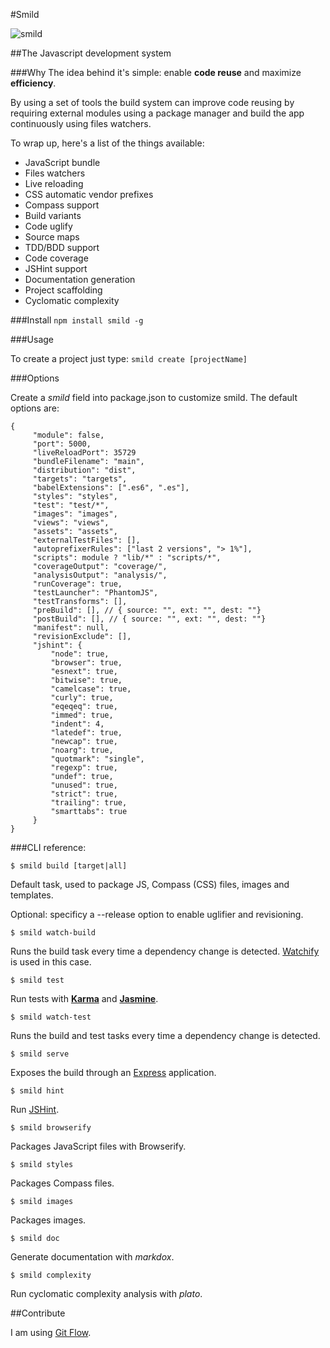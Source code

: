 #Smild

![smild](http://i62.tinypic.com/xf1cgk.png)

##The Javascript development system

###Why
The idea behind it's simple: enable **code reuse** and maximize **efficiency**.

By using a set of tools the build system can improve code reusing by requiring external modules using a package manager and build the app continuously using files watchers.

To wrap up, here's a list of the things available:

* JavaScript bundle
* Files watchers
* Live reloading
* CSS automatic vendor prefixes
* Compass support
* Build variants
* Code uglify
* Source maps
* TDD/BDD support
* Code coverage
* JSHint support
* Documentation generation
* Project scaffolding
* Cyclomatic complexity

###Install
`npm install smild -g`

###Usage

To create a project just type:
`smild create [projectName]`


###Options

Create a _smild_ field into package.json to customize smild. The default options are:

    {
         "module": false,
         "port": 5000,
         "liveReloadPort": 35729
         "bundleFilename": "main",
         "distribution": "dist",
         "targets": "targets",
         "babelExtensions": [".es6", ".es"],
         "styles": "styles",
         "test": "test/*",
         "images": "images",
         "views": "views",
         "assets": "assets",
         "externalTestFiles": [],
         "autoprefixerRules": ["last 2 versions", "> 1%"],
         "scripts": module ? "lib/*" : "scripts/*",
         "coverageOutput": "coverage/",
         "analysisOutput": "analysis/",
         "runCoverage": true,
         "testLauncher": "PhantomJS",
         "testTransforms": [],
         "preBuild": [], // { source: "", ext: "", dest: ""}
         "postBuild": [], // { source: "", ext: "", dest: ""}
         "manifest": null,
         "revisionExclude": [],
         "jshint": {
             "node": true,
             "browser": true,
             "esnext": true,
             "bitwise": true,
             "camelcase": true,
             "curly": true,
             "eqeqeq": true,
             "immed": true,
             "indent": 4,
             "latedef": true,
             "newcap": true,
             "noarg": true,
             "quotmark": "single",
             "regexp": true,
             "undef": true,
             "unused": true,
             "strict": true,
             "trailing": true,
             "smarttabs": true
         }
    }

###CLI reference:

`$ smild build [target|all]`

Default task, used to package JS, Compass (CSS) files, images and templates.

Optional: specificy a --release option to enable uglifier and revisioning.

`$ smild watch-build`

Runs the build task every time a dependency change is detected. [Watchify](https://github.com/substack/watchify) is used in this case.

`$ smild test`

Run tests with **[Karma](https://github.com/karma-runner/karma)** and **[Jasmine](http://jasmine.github.io/2.0/introduction.html)**.

`$ smild watch-test`

Runs the build and test tasks every time a dependency change is detected.

`$ smild serve`

Exposes the build through an [Express](http://expressjs.com/) application.

`$ smild hint`

Run [JSHint](http://www.jshint.com/).

`$ smild browserify`

Packages JavaScript files with Browserify.

`$ smild styles`

Packages Compass files.

`$ smild images`

Packages images.

`$ smild doc`

Generate documentation with *markdox*.

`$ smild complexity`

Run cyclomatic complexity analysis with *plato*.

##Contribute

I am using [Git Flow](https://github.com/nvie/gitflow).